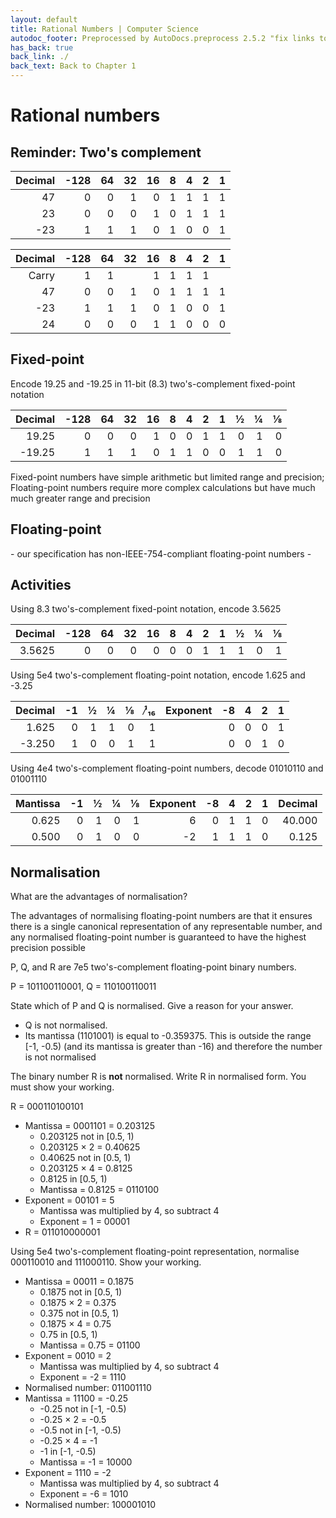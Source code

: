 ```yaml
---
layout: default
title: Rational Numbers | Computer Science
autodoc_footer: Preprocessed by AutoDocs.preprocess 2.5.2 "fix links to documents" ⓒ Starwort, 2020
has_back: true
back_link: ./
back_text: Back to Chapter 1
---
```


# Rational numbers

## Reminder: Two's complement

| Decimal | -128 | 64 | 32 | 16 | 8 | 4 | 2 | 1 |
|--------:|-----:|---:|---:|---:|--:|--:|--:|--:|
|      47 |    0 |  0 |  1 |  0 | 1 | 1 | 1 | 1 |
|      23 |    0 |  0 |  0 |  1 | 0 | 1 | 1 | 1 |
|     -23 |    1 |  1 |  1 |  0 | 1 | 0 | 0 | 1 |

| Decimal | -128 | 64 | 32 | 16 | 8 | 4 | 2 | 1 |
|--------:|-----:|---:|---:|---:|--:|--:|--:|--:|
|   Carry |    1 |  1 |    |  1 | 1 | 1 | 1 |   |
|      47 |    0 |  0 |  1 |  0 | 1 | 1 | 1 | 1 |
|     -23 |    1 |  1 |  1 |  0 | 1 | 0 | 0 | 1 |
|      24 |    0 |  0 |  0 |  1 | 1 | 0 | 0 | 0 |

## Fixed-point

Encode 19.25 and -19.25 in 11-bit (8.3) two's-complement fixed-point notation

| Decimal | -128 | 64 | 32 | 16 | 8 | 4 | 2 | 1 | ½ | ¼ | ⅛ |
|--------:|-----:|---:|---:|---:|--:|--:|--:|--:|--:|--:|--:|
|   19.25 |    0 |  0 |  0 |  1 | 0 | 0 | 1 | 1 | 0 | 1 | 0 |
|  -19.25 |    1 |  1 |  1 |  0 | 1 | 1 | 0 | 0 | 1 | 1 | 0 |

Fixed-point numbers have simple arithmetic but limited range and precision; Floating-point numbers require more complex calculations but have much much greater range and precision

## Floating-point

\- our specification has non-IEEE-754-compliant floating-point numbers -

## Activities

Using 8.3 two's-complement fixed-point notation, encode 3.5625

| Decimal | -128 | 64 | 32 | 16 | 8 | 4 | 2 | 1 | ½ | ¼ | ⅛ |
|--------:|-----:|---:|---:|---:|--:|--:|--:|--:|--:|--:|--:|
|  3.5625 |    0 |  0 |  0 |  0 | 0 | 0 | 1 | 1 | 1 | 0 | 1 |

Using 5e4 two's-complement floating-point notation, encode 1.625 and -3.25

| Decimal | -1 | ½ | ¼ | ⅛ | ¹̷₁₆ | Exponent | -8 | 4 | 2 | 1 |
|--------:|---:|--:|--:|--:|----:|---------:|---:|--:|--:|--:|
|   1.625 |  0 | 1 | 1 | 0 |   1 |          |  0 | 0 | 0 | 1 |
|  -3.250 |  1 | 0 | 0 | 1 |   1 |          |  0 | 0 | 1 | 0 |

Using 4e4 two's-complement floating-point numbers, decode 01010110 and 01001110

| Mantissa | -1 | ½ | ¼ | ⅛ | Exponent | -8 | 4 | 2 | 1 | Decimal |
|---------:|---:|--:|--:|--:|---------:|---:|--:|--:|--:|--------:|
|    0.625 |  0 | 1 | 0 | 1 |        6 |  0 | 1 | 1 | 0 |  40.000 |
|    0.500 |  0 | 1 | 0 | 0 |       -2 |  1 | 1 | 1 | 0 |   0.125 |

## Normalisation

What are the advantages of normalisation?

The advantages of normalising floating-point numbers are that it ensures there is a single canonical representation of any representable number, and any normalised floating-point number is guaranteed to have the highest precision possible

P, Q, and R are 7e5 two's-complement floating-point binary numbers.

P = 101100110001, Q = 110100110011

State which of P and Q is normalised. Give a reason for your answer.

- Q is not normalised.
- Its mantissa (1101001) is equal to -0.359375. This is outside the range [-1, -0.5) (and its mantissa is greater than -16) and therefore the number is not normalised

The binary number R is **not** normalised. Write R in normalised form. You must show your working.

R = 000110100101

- Mantissa = 0001101 = 0.203125
  - 0.203125 not in [0.5, 1)
  - 0.203125 × 2 = 0.40625
  - 0.40625 not in [0.5, 1)
  - 0.203125 × 4 = 0.8125
  - 0.8125 in [0.5, 1)
  - Mantissa = 0.8125 = 0110100
- Exponent = 00101 = 5
  - Mantissa was multiplied by 4, so subtract 4
  - Exponent = 1 = 00001
- R = 011010000001

Using 5e4 two's-complement floating-point representation, normalise 000110010 and 111000110. Show your working.

- Mantissa = 00011 = 0.1875
  - 0.1875 not in [0.5, 1)
  - 0.1875 × 2 = 0.375
  - 0.375 not in [0.5, 1)
  - 0.1875 × 4 = 0.75
  - 0.75 in [0.5, 1)
  - Mantissa = 0.75 = 01100
- Exponent = 0010 = 2
  - Mantissa was multiplied by 4, so subtract 4
  - Exponent = -2 = 1110
- Normalised number: 011001110
- Mantissa = 11100 = -0.25
  - -0.25 not in [-1, -0.5)
  - -0.25 × 2 = -0.5
  - -0.5 not in [-1, -0.5)
  - -0.25 × 4 = -1
  - -1 in [-1, -0.5)
  - Mantissa = -1 = 10000
- Exponent = 1110 = -2
  - Mantissa was multiplied by 4, so subtract 4
  - Exponent = -6 = 1010
- Normalised number: 100001010
